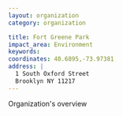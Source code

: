```yaml
---
layout: organization
category: organization

title: Fort Greene Park
impact_area: Environment
keywords: 
coordinates: 40.6895,-73.97381
address: |
  1 South Oxford Street
  Brooklyn NY 11217
---
```

Organization's overview
